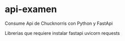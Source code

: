 # api-examen
Consume Api de Chucknorris con Python y FastApi

Librerias que requiere instalar
fastapi
uvicorn
requests
